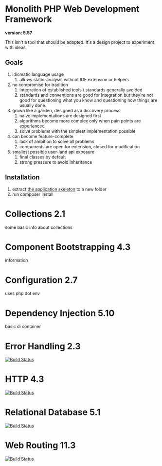 # Monolith PHP Web Development Framework

**version: 5.57**

This isn't a tool that should be adopted. It's a design project to experiment with ideas.

## Goals

1. idiomatic language usage
    1. allows static-analysis without IDE extension or helpers
2. no compromise for tradition
    1. integration of established tools / standards generally avoided
    2. standards and conventions are good for integration but they're not good for questioning what you know and questioning how things are usually done.
3. grown like a garden, designed as a discovery process
    1. naive implementations are designed first
    2. algorithms become more complex only when pain points are experienced
    3. solve problems with the simplest implementation possible
4. can become feature-complete
    1. lack of ambition to solve all problems
    2. components are open for extension, closed for modification
5. smallest possible user-land api exposure
    1. final classes by default
    2. strong pressure to avoid inheritance

## Installation

1. extract [the application skeleton](https://github.com/monolith-php/application-skeleton/archive/master.zip) to a new folder
2. run composer install

# Collections 2.1

some basic info about collections

# Component Bootstrapping 4.3

information

# Configuration 2.7

uses php dot env

# Dependency Injection 5.10

basic di container

# Error Handling 2.3

[![Build Status](https://travis-ci.org/monolith-php/error-handling.svg?branch=master)](https://travis-ci.org/monolith-php/error-handling)

# HTTP 4.3

[![Build Status](https://travis-ci.org/monolith-php/http.svg?branch=master)](https://travis-ci.org/monolith-php/http)
# Relational Database 5.1

[![Build Status](https://travis-ci.org/monolith-php/relational-database.svg?branch=master)](https://travis-ci.org/monolith-php/relational-database)
# Web Routing 11.3

[![Build Status](https://travis-ci.org/monolith-php/web-routing.svg?branch=master)](https://travis-ci.org/monolith-php/web-routing)


